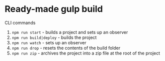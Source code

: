 # Ready-made gulp build

CLI commands
1. `npm run start` - builds a project and sets up an observer
2. `npm run build|deploy` - builds the project 
3. `npm run watch` - sets up an observer
4. `npm run drop` - resets the contents of the build folder
5. `npm run zip`  - archives the project into a zip file at the root of the project

